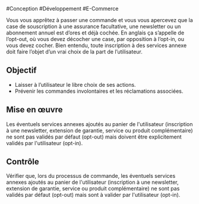 
#Conception #Développement #E-Commerce

Vous vous apprêtez à passer une commande et vous vous apercevez que la case de souscription à une assurance facultative, une newsletter ou un abonnement annuel est d’ores et déjà cochée. En anglais ça s’appelle de l’opt-out, où vous devez décocher une case, par opposition à l’opt-in, ou vous devez cocher. Bien entendu, toute inscription à des services annexe doit faire l’objet d’un vrai choix de la part de l’utilisateur.

Objectif
--------

*   Laisser à l’utilisateur le libre choix de ses actions.
*   Prévenir les commandes involontaires et les réclamations associées.

Mise en œuvre
-------------

Les éventuels services annexes ajoutés au panier de l'utilisateur (inscription à une newsletter, extension de garantie, service ou produit complémentaire) ne sont pas validés par défaut (opt-out) mais doivent être explicitement validés par l'utilisateur (opt-in).

Contrôle
--------

Vérifier que, lors du processus de commande, les éventuels services annexes ajoutés au panier de l'utilisateur (inscription à une newsletter, extension de garantie, service ou produit complémentaire) ne sont pas validés par défaut (opt-out) mais sont à valider par l'utilisateur (opt-in).
